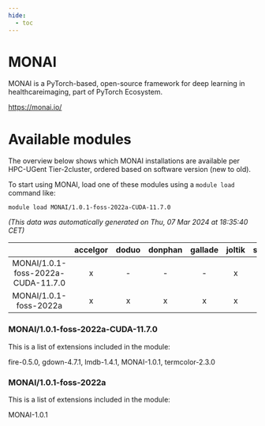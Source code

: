 ```yaml
---
hide:
  - toc
---
```


MONAI
=====


MONAI is a PyTorch-based, open-source framework for deep learning in healthcareimaging, part of PyTorch Ecosystem.

https://monai.io/
# Available modules


The overview below shows which MONAI installations are available per HPC-UGent Tier-2cluster, ordered based on software version (new to old).

To start using MONAI, load one of these modules using a `module load` command like:

```shell
module load MONAI/1.0.1-foss-2022a-CUDA-11.7.0
```

*(This data was automatically generated on Thu, 07 Mar 2024 at 18:35:40 CET)*  

| |accelgor|doduo|donphan|gallade|joltik|skitty|
| :---: | :---: | :---: | :---: | :---: | :---: | :---: |
|MONAI/1.0.1-foss-2022a-CUDA-11.7.0|x|-|-|-|x|-|
|MONAI/1.0.1-foss-2022a|x|x|x|x|x|x|


### MONAI/1.0.1-foss-2022a-CUDA-11.7.0

This is a list of extensions included in the module:

fire-0.5.0, gdown-4.7.1, lmdb-1.4.1, MONAI-1.0.1, termcolor-2.3.0

### MONAI/1.0.1-foss-2022a

This is a list of extensions included in the module:

MONAI-1.0.1